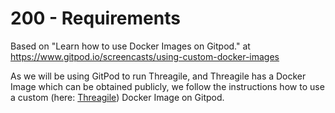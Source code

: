 # 200 - Requirements

Based on "Learn how to use Docker Images on Gitpod." at https://www.gitpod.io/screencasts/using-custom-docker-images

As we will be using GitPod to run Threagile, and Threagile has a Docker Image which can be obtained publicly, we follow the instructions how to use a custom (here: [Threagile](https://hub.docker.com/r/threagile/threagile)) Docker Image on Gitpod.

